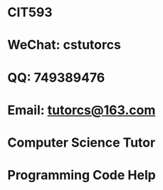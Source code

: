 # CIT593

# WeChat: cstutorcs

# QQ: 749389476

# Email: tutorcs@163.com

# Computer Science Tutor

# Programming Code Help
